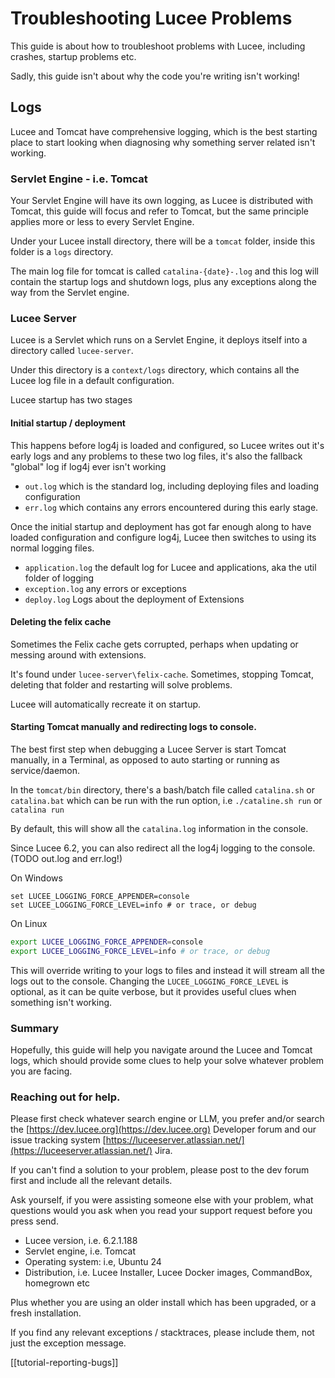 
<!--
{
  "title": "Troubleshooting Lucee Server problems",
  "id": "troubleshooting",
  "categories": [
    "server",
    "debugging"
  ],
  "description": "A guide to diagnosing problems with Lucee",
  "keywords": [
    "startup",
    "deployment",
    "logs"
  ],
  "related":[
  ]
}
-->

# Troubleshooting Lucee Problems

This guide is about how to troubleshoot problems with Lucee, including crashes, startup problems etc.

Sadly, this guide isn't about why the code you're writing isn't working!

## Logs

Lucee and Tomcat have comprehensive logging, which is the best starting place to start looking when diagnosing why something server related isn't working.

### Servlet Engine - i.e. Tomcat

Your Servlet Engine will have its own logging, as Lucee is distributed with Tomcat, this guide will focus and refer to Tomcat, but the same principle applies more or less to every Servlet Engine.

Under your Lucee install directory, there will be a `tomcat` folder, inside this folder is a `logs` directory.

The main log file for tomcat is called `catalina-{date}-.log` and this log will contain the startup logs and shutdown logs, plus any exceptions along the way from the Servlet engine.

### Lucee Server

Lucee is a Servlet which runs on a Servlet Engine, it deploys itself into a directory called `lucee-server`.

Under this directory is a `context/logs` directory, which contains all the Lucee log file in a default configuration.

Lucee startup has two stages

#### Initial startup / deployment

This happens before log4j is loaded and configured, so Lucee writes out it's early logs and any problems to these two log files, it's also the fallback "global" log if log4j ever isn't working

- `out.log` which is the standard log, including deploying files and loading configuration
- `err.log` which contains any errors encountered during this early stage.

Once the initial startup and deployment has got far enough along to have loaded configuration and configure log4j, Lucee then switches to using its normal logging files.

- `application.log` the default log for Lucee and applications, aka the util folder of logging
- `exception.log` any errors or exceptions
- `deploy.log` Logs about the deployment of Extensions

#### Deleting the felix cache

Sometimes the Felix cache gets corrupted, perhaps when updating or messing around with extensions.

It's found under `lucee-server\felix-cache`. Sometimes, stopping Tomcat, deleting that folder and restarting will solve problems. 

Lucee will automatically recreate it on startup.

#### Starting Tomcat manually and redirecting logs to console.

The best first step when debugging a Lucee Server is start Tomcat manually, in a Terminal, as opposed to auto starting or running as service/daemon.

In the `tomcat/bin` directory, there's a bash/batch file called `catalina.sh` or `catalina.bat` which can be run with the run option, i.e `./cataline.sh run` or `catalina run`

By default, this will show all the `catalina.log` information in the console.

Since Lucee 6.2, you can also redirect all the log4j logging to the console. (TODO out.log and err.log!)

On Windows

```batch
set LUCEE_LOGGING_FORCE_APPENDER=console
set LUCEE_LOGGING_FORCE_LEVEL=info # or trace, or debug

```

On Linux

```bash
export LUCEE_LOGGING_FORCE_APPENDER=console
export LUCEE_LOGGING_FORCE_LEVEL=info # or trace, or debug
```

This will override writing to your logs to files and instead it will stream all the logs out to the console. Changing the `LUCEE_LOGGING_FORCE_LEVEL` is optional, as it can be quite verbose, but it provides useful clues when something isn't working.

### Summary

Hopefully, this guide will help you navigate around the Lucee and Tomcat logs, which should provide some clues to help your solve whatever problem you are facing.

### Reaching out for help.

Please first check whatever search engine or LLM, you prefer and/or search the [https://dev.lucee.org](https://dev.lucee.org) Developer forum and our issue tracking system [https://luceeserver.atlassian.net/](https://luceeserver.atlassian.net/) Jira.

If you can't find a solution to your problem, please post to the dev forum first and include all the relevant details.

Ask yourself, if you were assisting someone else with your problem, what questions would you ask when you read your support request before you press send.

- Lucee version, i.e. 6.2.1.188
- Servlet engine, i.e. Tomcat
- Operating system: i.e, Ubuntu 24
- Distribution, i.e. Lucee Installer, Lucee Docker images, CommandBox, homegrown etc

Plus whether you are using an older install which has been upgraded, or a fresh installation.

If you find any relevant exceptions / stacktraces, please include them, not just the exception message.

[[tutorial-reporting-bugs]]
